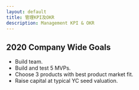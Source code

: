 ```yaml
---
layout: default
title: 管理KPI及OKR
description: Management KPI & OKR
---
```


## 2020 Company Wide Goals

* Build team.
* Build and test 5 MVPs.
* Choose 3 products with best product market fit.
* Raise capital at typical YC seed valuation.
